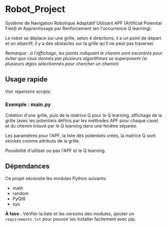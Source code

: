 # Robot_Project
Système de Navigation Robotique Adaptatif Utilisant APF (Artificial Potential Field) et Apprentissage par Renforcement (en l'occurrence Q learning).


Le robot se déplace sur une grille, selon 4 directions; il a un point de départ et un objectif; il y a des obstacles sur la grille qu'il ne peut pas traverser.


*Remarque : à l'affichage, les points indiquant le chemin sont excentrés pour éviter que ceux donnés par plusieurs algorithmes se superposent (si plusieurs algos sélectionnés pour chercher un chemin)*

## Usage rapide

Voir répertoire scripts:

### Exemple : main.py
Création d'une grille, puis de la matrice Q pour le Q learning, affichage de la grille (avec les potentiels définis par les méthodes APF pour chaque case) et du chemin trouvé par le Q learning dans une fenêtre séparée.

Les paramètres pour l'APF, la liste des potentiels créés, la matrice Q sont stockés comme attributs de la grille.

Possibilité d'utiliser ou pas l'APF et le Q learning.



## Dépendances

Ce projet nécessite les modules Python suivants:

- math
- random
- PyQt6
- sys


**À faire** : Vérifier la liste et les versions des modules, ajouter un `requirements.txt` pour pouvoir les installer facilement avec pip.